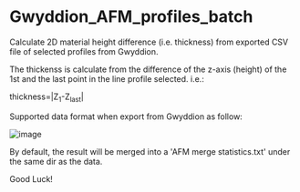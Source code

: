 # Gwyddion_AFM_profiles_batch
Calculate 2D material height difference (i.e. thickness) from exported CSV file of selected profiles from Gwyddion.

The thickenss is calculate from the difference of the z-axis (height) of the 1st and the last point in the line profile selected. i.e.:

thickness=|Z<sub>1</sub>-Z<sub>last</sub>|

Supported data format when export from Gwyddion as follow:

![image](https://user-images.githubusercontent.com/66976281/110798594-3c086d80-8272-11eb-941c-412dec550041.png)

By default, the result will be merged into a 'AFM merge statistics.txt' under the same dir as the data.

Good Luck!

